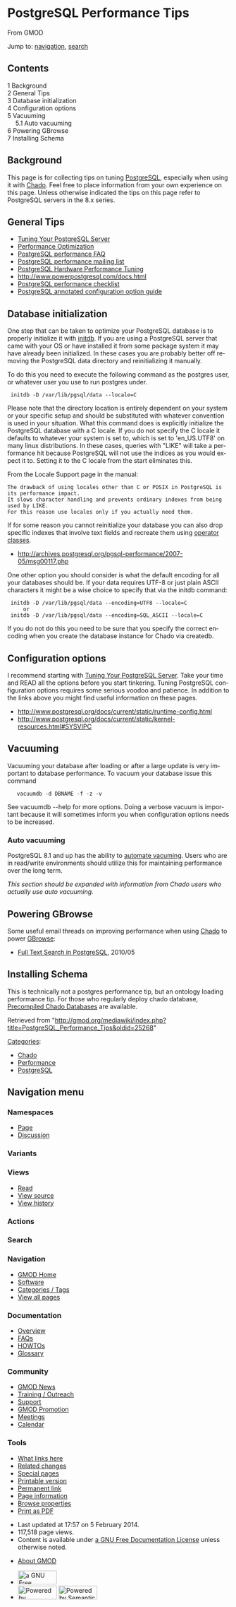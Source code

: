 <div id="mw-page-base" class="noprint">

</div>

<div id="mw-head-base" class="noprint">

</div>

<div id="content" class="mw-body" role="main">

<span id="top"></span>

<div id="mw-js-message" style="display:none;">

</div>



# <span dir="auto">PostgreSQL Performance Tips</span>

<div id="bodyContent">

<div id="siteSub">

From GMOD

</div>

<div id="contentSub">

</div>

<div id="jump-to-nav" class="mw-jump">

Jump to: [navigation](#mw-navigation), [search](#p-search)

</div>

<div id="mw-content-text" class="mw-content-ltr" lang="en" dir="ltr">

<div id="toc" class="toc">

<div id="toctitle">

## Contents

</div>

- [<span class="tocnumber">1</span>
  <span class="toctext">Background</span>](#Background)
- [<span class="tocnumber">2</span> <span class="toctext">General
  Tips</span>](#General_Tips)
- [<span class="tocnumber">3</span> <span class="toctext">Database
  initialization</span>](#Database_initialization)
- [<span class="tocnumber">4</span> <span class="toctext">Configuration
  options</span>](#Configuration_options)
- [<span class="tocnumber">5</span>
  <span class="toctext">Vacuuming</span>](#Vacuuming)
  - [<span class="tocnumber">5.1</span> <span class="toctext">Auto
    vacuuming</span>](#Auto_vacuuming)
- [<span class="tocnumber">6</span> <span class="toctext">Powering
  GBrowse</span>](#Powering_GBrowse)
- [<span class="tocnumber">7</span> <span class="toctext">Installing
  Schema</span>](#Installing_Schema)

</div>

## <span id="Background" class="mw-headline">Background</span>

This page is for collecting tips on tuning
[PostgreSQL](PostgreSQL "PostgreSQL"), especially when using it with
<a href="Chado" class="mw-redirect" title="Chado">Chado</a>. Feel free
to place information from your own experience on this page. Unless
otherwise indicated the tips on this page refer to PostgreSQL servers in
the 8.x series.

## <span id="General_Tips" class="mw-headline">General Tips</span>

- <a href="http://wiki.postgresql.org/wiki/Tuning_Your_PostgreSQL_Server"
  class="external text" rel="nofollow">Tuning Your PostgreSQL Server</a>
- <a href="http://wiki.postgresql.org/wiki/Performance_Optimization"
  class="external text" rel="nofollow">Performance Optimization</a>
- <a
  href="http://wiki.postgresql.org/wiki/FAQ#How_do_I_tune_the_database_engine_for_better_performance.3F#How_do_I_tune_the_database_engine_for_better_performance.3F"
  class="external text" rel="nofollow">PostgreSQL performance FAQ</a>
- <a href="http://archives.postgresql.org/pgsql-performance/"
  class="external text" rel="nofollow">PostgreSQL performance mailing
  list</a>
- <a
  href="http://momjian.us/main/writings/pgsql/hw_performance/index.html"
  class="external text" rel="nofollow">PostgreSQL Hardware Performance
  Tuning</a>
- <a href="http://www.powerpostgresql.com/docs.html" class="external free"
  rel="nofollow">http://www.powerpostgresql.com/docs.html</a>
- <a
  href="http://web.archive.org/web/20090126230633/http://powerpostgresql.com/PerfList"
  class="external text" rel="nofollow">PostgreSQL performance
  checklist</a>
- <a
  href="http://web.archive.org/web/20090122040931/http://powerpostgresql.com/Downloads/annotated_conf_80.html"
  class="external text" rel="nofollow">PostgreSQL annotated configuration
  option guide</a>

## <span id="Database_initialization" class="mw-headline">Database initialization</span>

One step that can be taken to optimize your PostgreSQL database is to
properly initialize it with
<a href="http://www.postgresql.org/docs/8.2/interactive/app-initdb.html"
class="external text" rel="nofollow">initdb</a>. If you are using a
PostgreSQL server that came with your OS or have installed it from some
package system it may have already been initialized. In these cases you
are probably better off removing the PostgreSQL data directory and
reinitializing it manually.

To do this you need to execute the following command as the postgres
user, or whatever user you use to run postgres under.

     initdb -D /var/lib/pgsql/data --locale=C

Please note that the directory location is entirely dependent on your
system or your specific setup and should be substituted with whatever
convention is used in your situation. What this command does is
explicitly initialize the PostgreSQL database with a C locale. If you do
not specify the C locale it defaults to whatever your system is set to,
which is set to 'en_US.UTF8' on many linux distributions. In these
cases, queries with "LIKE" will take a performance hit because
PostgreSQL will not use the indices as you would expect it to. Setting
it to the C locale from the start eliminates this.

From the Locale Support page in the manual:

    The drawback of using locales other than C or POSIX in PostgreSQL is its performance impact.
    It slows character handling and prevents ordinary indexes from being used by LIKE.
    For this reason use locales only if you actually need them.

If for some reason you cannot reinitialize your database you can also
drop specific indexes that involve text fields and recreate them using
<a
href="http://www.postgresql.org/docs/8.2/interactive/indexes-opclass.html"
class="external text" rel="nofollow">operator classes</a>.

- <a
  href="http://archives.postgresql.org/pgsql-performance/2007-05/msg00117.php"
  class="external free"
  rel="nofollow">http://archives.postgresql.org/pgsql-performance/2007-05/msg00117.php</a>

One other option you should consider is what the default encoding for
all your databases should be. If your data requires UTF-8 or just plain
ASCII characters it might be a wise choice to specify that via the
initdb command:

     initdb -D /var/lib/pgsql/data --encoding=UTF8 --locale=C
         or
     initdb -D /var/lib/pgsql/data --encoding=SQL_ASCII --locale=C

If you do not do this you need to be sure that you specify the correct
encoding when you create the database instance for Chado via createdb.

## <span id="Configuration_options" class="mw-headline">Configuration options</span>

I recommend starting with
<a href="http://wiki.postgresql.org/wiki/Tuning_Your_PostgreSQL_Server"
class="external text" rel="nofollow">Tuning Your PostgreSQL Server</a>.
Take your time and READ all the options before you start tinkering.
Tuning PostgreSQL configuration options requires some serious voodoo and
patience. In addition to the links above you might find useful
information on these pages.

- <a
  href="http://www.postgresql.org/docs/current/static/runtime-config.html"
  class="external free"
  rel="nofollow">http://www.postgresql.org/docs/current/static/runtime-config.html</a>
- <a
  href="http://www.postgresql.org/docs/current/static/kernel-resources.html#SYSVIPC#SYSVIPC"
  class="external free"
  rel="nofollow">http://www.postgresql.org/docs/current/static/kernel-resources.html#SYSVIPC</a>

  

## <span id="Vacuuming" class="mw-headline">Vacuuming</span>

Vacuuming your database after loading or after a large update is very
important to database performance. To vacuum your database issue this
command

       vacuumdb -d DBNAME -f -z -v

See vacuumdb --help for more options. Doing a verbose vacuum is
important because it will sometimes inform you when configuration
options needs to be increased.

### <span id="Auto_vacuuming" class="mw-headline">Auto vacuuming</span>

PostgreSQL 8.1 and up has the ability to <a
href="http://www.postgresql.org/docs/8.2/interactive/routine-vacuuming.html#AUTOVACUUM#AUTOVACUUM"
class="external text" rel="nofollow">automate vacuming</a>. Users who
are in read/write environments should utilize this for maintaining
performance over the long term.

*This section should be expanded with information from Chado users who
actually use auto vacuuming.*

## <span id="Powering_GBrowse" class="mw-headline">Powering GBrowse</span>

Some useful email threads on improving performance when using
<a href="Chado" class="mw-redirect" title="Chado">Chado</a> to power
[GBrowse](GBrowse.1 "GBrowse"):

- <a
  href="http://gmod.827538.n3.nabble.com/Full-text-search-in-CHADO-PostgreSQL-GBROWSE-td844967.html#a844967#a844967"
  class="external text" rel="nofollow">Full Text Search in PostgreSQL</a>,
  2010/05

## <span id="Installing_Schema" class="mw-headline">Installing Schema</span>

This is technically not a postgres performance tip, but an ontology
loading performance tip. For those who regularly deploy chado database,
[Precompiled Chado
Databases](Precompiled_Chado_Databases "Precompiled Chado Databases")
are available.

</div>

<div class="printfooter">

Retrieved from
"<http://gmod.org/mediawiki/index.php?title=PostgreSQL_Performance_Tips&oldid=25268>"

</div>

<div id="catlinks" class="catlinks">

<div id="mw-normal-catlinks" class="mw-normal-catlinks">

[Categories](Special:Categories "Special:Categories"):

- [Chado](Category:Chado "Category:Chado")
- <a
  href="http://gmod.org/mediawiki/index.php?title=Category:Performance&amp;action=edit&amp;redlink=1"
  class="new"
  title="Category:Performance (page does not exist)">Performance</a>
- [PostgreSQL](Category:PostgreSQL "Category:PostgreSQL")

</div>

</div>

<div class="visualClear">

</div>

</div>

</div>

<div id="mw-navigation">

## Navigation menu

<div id="mw-head">



<div id="left-navigation">

<div id="p-namespaces" class="vectorTabs" role="navigation"
aria-labelledby="p-namespaces-label">

### Namespaces

- <span id="ca-nstab-main"><a href="PostgreSQL_Performance_Tips" accesskey="c"
  title="View the content page [c]">Page</a></span>
- <span id="ca-talk"><a
  href="http://gmod.org/mediawiki/index.php?title=Talk:PostgreSQL_Performance_Tips&amp;action=edit&amp;redlink=1"
  accesskey="t"
  title="Discussion about the content page [t]">Discussion</a></span>

</div>

<div id="p-variants" class="vectorMenu emptyPortlet" role="navigation"
aria-labelledby="p-variants-label">

### 

### Variants[](#)

<div class="menu">

</div>

</div>

</div>

<div id="right-navigation">

<div id="p-views" class="vectorTabs" role="navigation"
aria-labelledby="p-views-label">

### Views

- <span id="ca-view">[Read](PostgreSQL_Performance_Tips)</span>
- <span id="ca-viewsource"><a
  href="http://gmod.org/mediawiki/index.php?title=PostgreSQL_Performance_Tips&amp;action=edit"
  accesskey="e" title="This page is protected.
  You can view its source [e]">View source</a></span>
- <span id="ca-history"><a
  href="http://gmod.org/mediawiki/index.php?title=PostgreSQL_Performance_Tips&amp;action=history"
  accesskey="h" title="Past revisions of this page [h]">View history</a></span>

</div>

<div id="p-cactions" class="vectorMenu emptyPortlet" role="navigation"
aria-labelledby="p-cactions-label">

### Actions[](#)

<div class="menu">

</div>

</div>

<div id="p-search" role="search">

### Search

<div id="simpleSearch">

</div>

</div>

</div>

</div>

<div id="mw-panel">

<div id="p-logo" role="banner">

<a href="Main_Page"
style="background-image: url(../images/GMOD-cogs.png);"
title="Visit the main page"></a>

</div>

<div id="p-Navigation" class="portal" role="navigation"
aria-labelledby="p-Navigation-label">

### Navigation

<div class="body">

- <span id="n-GMOD-Home">[GMOD Home](Main_Page)</span>
- <span id="n-Software">[Software](GMOD_Components)</span>
- <span id="n-Categories-.2F-Tags">[Categories /
  Tags](Categories)</span>
- <span id="n-View-all-pages">[View all pages](Special:AllPages)</span>

</div>

</div>

<div id="p-Documentation" class="portal" role="navigation"
aria-labelledby="p-Documentation-label">

### Documentation

<div class="body">

- <span id="n-Overview">[Overview](Overview)</span>
- <span id="n-FAQs">[FAQs](Category:FAQ)</span>
- <span id="n-HOWTOs">[HOWTOs](Category:HOWTO)</span>
- <span id="n-Glossary">[Glossary](Glossary)</span>

</div>

</div>

<div id="p-Community" class="portal" role="navigation"
aria-labelledby="p-Community-label">

### Community

<div class="body">

- <span id="n-GMOD-News">[GMOD News](GMOD_News)</span>
- <span id="n-Training-.2F-Outreach">[Training /
  Outreach](Training_and_Outreach)</span>
- <span id="n-Support">[Support](Support)</span>
- <span id="n-GMOD-Promotion">[GMOD Promotion](GMOD_Promotion)</span>
- <span id="n-Meetings">[Meetings](Meetings)</span>
- <span id="n-Calendar">[Calendar](Calendar)</span>

</div>

</div>

<div id="p-tb" class="portal" role="navigation"
aria-labelledby="p-tb-label">

### Tools

<div class="body">

- <span id="t-whatlinkshere"><a href="Special:WhatLinksHere/PostgreSQL_Performance_Tips"
  accesskey="j" title="A list of all wiki pages that link here [j]">What
  links here</a></span>
- <span id="t-recentchangeslinked"><a href="Special:RecentChangesLinked/PostgreSQL_Performance_Tips"
  accesskey="k"
  title="Recent changes in pages linked from this page [k]">Related
  changes</a></span>
- <span id="t-specialpages"><a href="Special:SpecialPages" accesskey="q"
  title="A list of all special pages [q]">Special pages</a></span>
- <span id="t-print"><a
  href="http://gmod.org/mediawiki/index.php?title=PostgreSQL_Performance_Tips&amp;printable=yes"
  rel="alternate" accesskey="p"
  title="Printable version of this page [p]">Printable version</a></span>
- <span id="t-permalink">[Permanent
  link](http://gmod.org/mediawiki/index.php?title=PostgreSQL_Performance_Tips&oldid=25268 "Permanent link to this revision of the page")</span>
- <span id="t-info">[Page
  information](http://gmod.org/mediawiki/index.php?title=PostgreSQL_Performance_Tips&action=info)</span>
- <span id="t-smwbrowselink"><a href="Special:Browse/PostgreSQL_Performance_Tips"
  rel="smw-browse">Browse properties</a></span>
- <span id="t-pdf">[Print as
  PDF](http://gmod.org/mediawiki/index.php?title=Special:PdfPrint&page=PostgreSQL_Performance_Tips)</span>

</div>

</div>

</div>

</div>

<div id="footer" role="contentinfo">

- <span id="footer-info-lastmod">Last updated at 17:57 on 5 February
  2014.</span>
- <span id="footer-info-viewcount">117,518 page views.</span>
- <span id="footer-info-copyright">Content is available under
  <a href="http://www.gnu.org/licenses/fdl-1.3.html" class="external"
  rel="nofollow">a GNU Free Documentation License</a> unless otherwise
  noted.</span>

<!-- -->

- <span id="footer-places-about">[About
  GMOD](GMOD:About "GMOD:About")</span>

<!-- -->

- <span id="footer-copyrightico">[<img src="http://www.gnu.org/graphics/gfdl-logo-small.png" width="88"
  height="31" alt="a GNU Free Documentation License" />](http://www.gnu.org/licenses/fdl-1.3.html)</span>
- <span id="footer-poweredbyico">[<img
  src="../mediawiki/skins/common/images/poweredby_mediawiki_88x31.png"
  width="88" height="31" alt="Powered by MediaWiki" />](http://www.mediawiki.org/)
  [<img
  src="../mediawiki/extensions/SemanticMediaWiki/resources/images/smw_button.png"
  width="88" height="31" alt="Powered by Semantic MediaWiki" />](https://www.semantic-mediawiki.org/wiki/Semantic_MediaWiki)</span>

<div style="clear:both">

</div>

</div>
